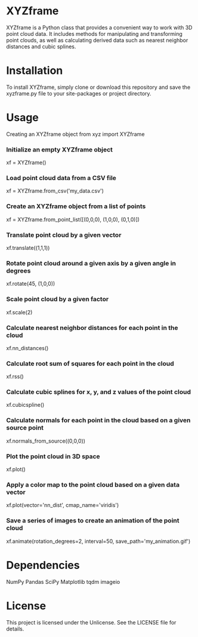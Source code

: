 # XYZframe
XYZframe is a Python class that provides a convenient way to work with 3D point cloud data. It includes methods for manipulating and transforming point clouds, as well as calculating derived data such as nearest neighbor distances and cubic splines.

# Installation
To install XYZframe, simply clone or download this repository and save the xyzframe.py file to your site-packages or project directory.

# Usage
Creating an XYZframe object
from xyz import XYZframe

### Initialize an empty XYZframe object
xf = XYZframe()

### Load point cloud data from a CSV file
xf = XYZframe.from_csv('my_data.csv')

### Create an XYZframe object from a list of points
xf = XYZframe.from_point_list([(0,0,0), (1,0,0), (0,1,0)])

### Translate point cloud by a given vector
xf.translate((1,1,1))

### Rotate point cloud around a given axis by a given angle in degrees
xf.rotate(45, (1,0,0))

### Scale point cloud by a given factor
xf.scale(2)

### Calculate nearest neighbor distances for each point in the cloud
xf.nn_distances()

### Calculate root sum of squares for each point in the cloud
xf.rss()

### Calculate cubic splines for x, y, and z values of the point cloud
xf.cubicspline()

### Calculate normals for each point in the cloud based on a given source point
xf.normals_from_source((0,0,0))

### Plot the point cloud in 3D space
xf.plot()

### Apply a color map to the point cloud based on a given data vector
xf.plot(vector='nn_dist', cmap_name='viridis')

### Save a series of images to create an animation of the point cloud
xf.animate(rotation_degrees=2, interval=50, save_path='my_animation.gif')

# Dependencies
NumPy
Pandas
SciPy
Matplotlib
tqdm
imageio

# License
This project is licensed under the Unlicense. See the LICENSE file for details.
